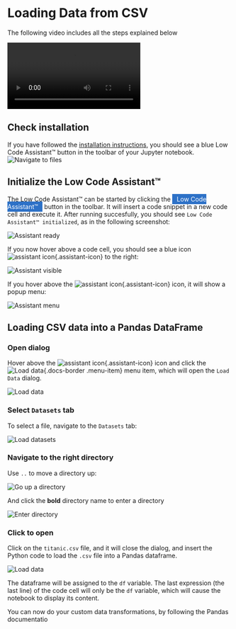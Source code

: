 # Loading Data from CSV

The following video includes all the steps explained below

<video controls>
    <source src="https://user-images.githubusercontent.com/46192475/182823773-7af97491-89d4-44f3-9996-9b08900d38e1.mp4" type="video/mp4">
</video>

## Check installation

If you have followed the [installation instructions](../../install.md), you should see a blue <span class="blue-button">Low Code Assistant™</span> button in the toolbar of your Jupyter notebook.
![Navigate to files](../../screenshots/load-csv/00-initial.png)

## Initialize the Low Code Assistant™


The Low Code Assistant™ can be started by clicking the <span style="background-color: #2D71C7; color: white; padding: 3px 10px 3px 10px">Low Code Assistant™</span> button in the toolbar. It will insert a code snippet in a new code cell and execute it. After running succesfully, you should see `Low Code Assistant™ initialized`, as in the following screenshot:

![Assistant ready](../../screenshots/load-csv/01-assistant-ready.png)

If you now hover above a code cell, you should see a blue icon ![assistant icon](../../screenshots/general/assistant-icon.png){.assistant-icon} to the right:

![Assistant visible](../../screenshots/load-csv/02-assistant-visible.png)

If you hover above the ![assistant icon](../../screenshots/general/assistant-icon.png){.assistant-icon} icon, it will show a popup menu:

![Assistant menu](../../screenshots/load-csv/03-assistant-expand.png)

## Loading CSV data into a Pandas DataFrame


### Open dialog

Hover above the ![assistant icon](../../screenshots/general/assistant-icon.png){.assistant-icon} icon and click the ![Load data](../../screenshots/general/assistant-load-data.png){.docs-border .menu-item} menu item, which will open the `Load Data` dialog.

![Load data](../../screenshots/load-csv/04-load-data.png)

### Select `Datasets` tab

To select a file, navigate to the `Datasets` tab:

![Load datasets](../../screenshots/load-csv/05-load-data-datasets.png)

### Navigate to the right directory

Use `..` to move a directory up:

![Go up a directory](../../screenshots/load-csv/06-load-data-datasets-dir-up.png)

And click the **bold** directory name to enter a directory

![Enter directory](../../screenshots/load-csv/07-load-data-datasets-dir-mydata.png)

### Click to open

Click on the `titanic.csv` file, and it will close the dialog, and insert the Python code to load the `.csv` file
into a Pandas dataframe.

![Load data](../../screenshots/load-csv/08-load-data-titanic.png)

The dataframe will be assigned to the `df` variable. The last expression (the last line) of the code cell will only be the `df` variable, which will
cause the notebook to display its content.


You can now do your custom data transformations, by following the Pandas documentatio